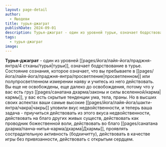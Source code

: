 ```yaml
---
layout: page-detail
author:
  - Яшодеви
title: турья-джаграт
publishDate: 2024-09-01
description: Турья-джаграт - один из уровней турьи, означает бодрствование в турье.
tags:
  - турья-джаграт
image:
---
```

**Турья-джаграт** - один из уровней [[pages/йога/лайя-йога/праджня-янтра/4 стханы/турья|турьи]], означает бодрствование в турье.
Состояние сознания, которое означает, что вы пребываете в [[pages/йога/лайя-йога/праджня-янтра/просветление|просветленном]] или полупросветленном измерении наяву и учитесь из него действовать. Вы еще не освобождены, еще далеко до освобождения, потому что у вас есть груз [[pages/санатана дхарма/законы и силы вселенной/карма|кармы]], у вас есть скрытые тенденции ума, тела, праны. Но в высших своих аспектах ваши самые высокие [[pages/йога/лайя-йога/шакти-янтра/чакра|чакры]] уловили вкус недвойственности, и теперь ваша задача - приучиться действовать из этого вкуса недвойственности, действовать на благо других живых существ, действовать как проводник божественной воли, действовать во благо [[pages/санатана дхарма/панча-нитья-карма/дхарма|Дхармы]], проявлять сострадательную активность (бодхичитту), действовать в качестве игры без привязанности, действовать с открытым сердцем.

